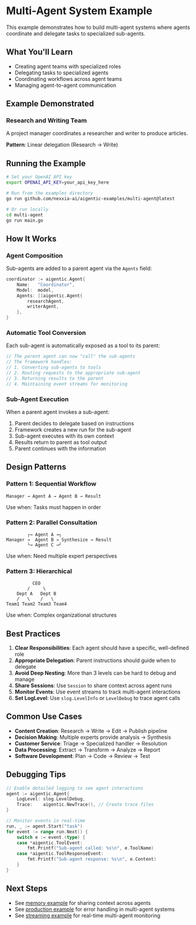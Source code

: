 # Multi-Agent System Example

This example demonstrates how to build multi-agent systems where agents coordinate and delegate tasks to specialized sub-agents.

## What You'll Learn

- Creating agent teams with specialized roles
- Delegating tasks to specialized agents
- Coordinating workflows across agent teams
- Managing agent-to-agent communication

## Example Demonstrated

### Research and Writing Team
A project manager coordinates a researcher and writer to produce articles.

**Pattern**: Linear delegation (Research → Write)

## Running the Example

```bash
# Set your OpenAI API key
export OPENAI_API_KEY=your_api_key_here

# Run from the examples directory
go run github.com/nexxia-ai/aigentic-examples/multi-agent@latest

# Or run locally
cd multi-agent
go run main.go
```

## How It Works

### Agent Composition

Sub-agents are added to a parent agent via the `Agents` field:

```go
coordinator := aigentic.Agent{
    Name:   "Coordinator",
    Model:  model,
    Agents: []aigentic.Agent{
        researchAgent,
        writerAgent,
    },
}
```

### Automatic Tool Conversion

Each sub-agent is automatically exposed as a tool to its parent:

```go
// The parent agent can now "call" the sub-agents
// The framework handles:
// 1. Converting sub-agents to tools
// 2. Routing requests to the appropriate sub-agent
// 3. Returning results to the parent
// 4. Maintaining event streams for monitoring
```

### Sub-Agent Execution

When a parent agent invokes a sub-agent:
1. Parent decides to delegate based on instructions
2. Framework creates a new run for the sub-agent
3. Sub-agent executes with its own context
4. Results return to parent as tool output
5. Parent continues with the information

## Design Patterns

### Pattern 1: Sequential Workflow
```
Manager → Agent A → Agent B → Result
```

Use when: Tasks must happen in order

### Pattern 2: Parallel Consultation
```
        ┌→ Agent A →┐
Manager →  Agent B → Synthesize → Result
        └→ Agent C →┘
```

Use when: Need multiple expert perspectives

### Pattern 3: Hierarchical
```
          CEO
        /     \
    Dept A   Dept B
    /   \    /   \
Team1 Team2 Team3 Team4
```

Use when: Complex organizational structures

## Best Practices

1. **Clear Responsibilities**: Each agent should have a specific, well-defined role
2. **Appropriate Delegation**: Parent instructions should guide when to delegate
3. **Avoid Deep Nesting**: More than 3 levels can be hard to debug and manage
4. **Share Sessions**: Use `Session` to share context across agent runs
5. **Monitor Events**: Use event streams to track multi-agent interactions
6. **Set LogLevel**: Use `slog.LevelInfo` or `LevelDebug` to trace agent calls

## Common Use Cases

- **Content Creation**: Research → Write → Edit → Publish pipeline
- **Decision Making**: Multiple experts provide analysis → Synthesis
- **Customer Service**: Triage → Specialized handler → Resolution
- **Data Processing**: Extract → Transform → Analyze → Report
- **Software Development**: Plan → Code → Review → Test

## Debugging Tips

```go
// Enable detailed logging to see agent interactions
agent := aigentic.Agent{
    LogLevel: slog.LevelDebug,
    Trace:    aigentic.NewTrace(), // Create trace files
}

// Monitor events in real-time
run, _ := agent.Start("task")
for event := range run.Next() {
    switch e := event.(type) {
    case *aigentic.ToolEvent:
        fmt.Printf("Sub-agent called: %s\n", e.ToolName)
    case *aigentic.ToolResponseEvent:
        fmt.Printf("Sub-agent response: %s\n", e.Content)
    }
}
```

## Next Steps

- See [memory example](../memory) for sharing context across agents
- See [production example](../production) for error handling in multi-agent systems
- See [streaming example](../streaming) for real-time multi-agent monitoring
